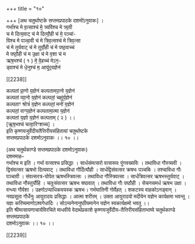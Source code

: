 +++
title = "१०"

+++
[अथ चतुर्थाष्टके सप्तमप्रपाठके दशमो॑ऽनुवाकः] ।  
गर्भा॑श्च मे व॒त्साश्च॑ मे॒ त्र्यवि॑श्च मे त्र्य॒वी  
च मे दित्य॒वाट् च॑ मे दित्यौ॒ही च॑ मे॒ पञ्चा॑-  
विश्च मे पञ्‍चा॒वी च॑ मे त्रिव॒त्सश्च॑ मे त्रिव॒त्सा  
च॑ मे तुर्यवाट् च॑ मे तुर्यौ॒ही च॑ मे पष्ठ॒वाच्‍च॑  
मे पष्ठौ॒ही च॑ म उ॒क्षा च॑ मे व॒शा च॑ म  
ऋष॒भश्च॑ ( १ ) मे॒ वे॒हच्‍च॑ मेऽन॒-  
ड्‍वाश्च॑ मे धे॒नुश्च॑ म॒ आयु॑र्॒यज्ञेन॑

[[2238]]

कल्पतां प्रा॒णो य॒ज्ञेन॑ कल्पतामपा॒नो य॒ज्ञेन॑  
कल्पतां व्या॒नो य॒ज्ञेन॑ कल्पतां॒ चक्षु॑र्य॒ज्ञेन॑  
कल्पताꣳ श्रोत्रं॑ य॒ज्ञेन कल्पतां॒ मनो॑ य॒ज्ञेन॑  
कल्पतां॒ वाग्य॒ज्ञेन॑ कल्पतामा॒त्मा य॒ज्ञेन॑  
कल्पतां य॒ज्ञो य॒ज्ञेन॑ कल्पताम् ( २ ) ।।  
[ऋ॒ष॒भश्च॑ चत्वा॒रिꣳशच्‍च] ।  
इति कृष्णयजुर्वेदीयतैत्तिरीयसंहितायां चतुर्थाष्टके  
सप्‍तमप्रपाठके दशमोऽनुवाकः ।। १० ।।

(अथ चतुर्थकाण्डे सप्‍तमप्रपाठके दशमोऽनुवाकः)  
दशममाह–  
गर्भाश्‍च म इति । गर्भा वत्साश्च प्रसिद्धाः । सार्धसंमत्सरो वत्सरूपः पुंगवख्यविः । तथाविधा गौस्त्र्यवी । द्विसंवत्सर ऋषभो दित्यवाट् । तथाविधा गौर्दित्यौही । सार्धद्विसंवत्सर क्रषभः पञ्चबिः । तश्चाविधा गौः पञ्चावी । संवत्सरत्र-योपेत ऋषभस्त्रिवत्सः । तथाविधा गौस्त्रिवत्सा । सार्धत्रिवत्सर ऋषभस्तुर्यवाट् । तथाविधा नौस्तुर्यौहि । चतुःसंवत्सर ऋषभः षष्ठवात् । तथाविधा गौः पष्ठौही । सेचनसमर्ध ऋषभ उक्षा । वन्ध्या गौर्वशा । उक्ष्णोऽप्याधिकवयस्क ऋषभः। गर्भघातिनी गोर्वेहत् । शकटस्य वाहकोऽनड्‍वान् । नवप्रसूता गौर्धेनुः आयुरादयः प्रसिद्धाः । आत्मा शरीरम् । उक्ता आयुरादयो मदीयेन यज्ञेन कार्यक्षमा भवन्तु । यज्ञः करिष्यमाणोऽश्वगेधादिः । सोऽप्यनेनानुष्ठीयमानेन यज्ञेन स्वकार्यक्षमो भवतु ।।  
इति श्रीमत्सायणाचार्यविरचिते माधवीये वेदार्थप्रकाशे कृष्णयजुर्वेदीय-तैत्तिरीयसंहिताभाष्ये चतुर्थकाण्डे सप्‍तमप्रपाठके  
दशमोऽनुवाकः ।। १० ।।

[[2239]]
